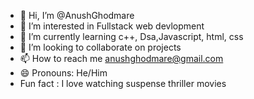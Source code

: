 - 👋 Hi, I’m @AnushGhodmare
- 👀 I’m interested in Fullstack web devlopment
- 🌱 I’m currently learning c++, Dsa,Javascript, html, css
- 💞️ I’m looking to collaborate on projects 
- 📫 How to reach me anushghodmare@gmail.com
- 😄 Pronouns: He/Him
- Fun fact : I love watching suspense thriller movies

<!---
AnushGhodmare/AnushGhodmare is a ✨ special ✨ repository because its `README.md` (this file) appears on your GitHub profile.
You can click the Preview link to take a look at your changes.
--->
